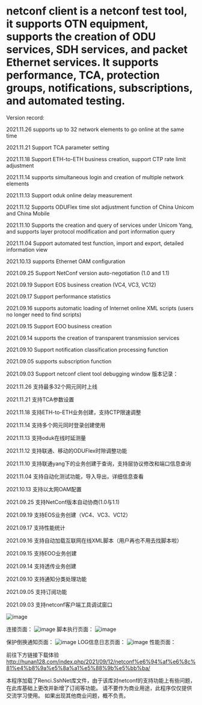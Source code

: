 # netconf client is a netconf test tool, it supports OTN equipment, supports the creation of ODU services, SDH services, and packet Ethernet services. It supports performance, TCA, protection groups, notifications, subscriptions, and automated testing.

Version record:

2021.11.26 supports up to 32 network elements to go online at the same time

2021.11.21 Support TCA parameter setting

2021.11.18 Support ETH-to-ETH business creation, support CTP rate limit adjustment

2021.11.14 supports simultaneous login and creation of multiple network elements

2021.11.13 Support oduk online delay measurement

2021.11.12 Supports ODUFlex time slot adjustment function of China Unicom and China Mobile

2021.11.10 Supports the creation and query of services under Unicom Yang, and supports layer protocol modification and port information query

2021.11.04 Support automated test function, import and export, detailed information view

2021.10.13 supports Ethernet OAM configuration

2021.09.25 Support NetConf version auto-negotiation (1.0 and 1.1)

2021.09.19 Support EOS business creation (VC4, VC3, VC12)

2021.09.17 Support performance statistics

2021.09.16 supports automatic loading of Internet online XML scripts (users no longer need to find scripts)

2021.09.15 Support EOO business creation

2021.09.14 supports the creation of transparent transmission services

2021.09.10 Support notification classification processing function

2021.09.05 supports subscription function

2021.09.03 Support netconf client tool debugging window
版本记录：

2021.11.26 支持最多32个网元同时上线

2021.11.21 支持TCA参数设置

2021.11.18 支持ETH-to-ETH业务创建，支持CTP限速调整

2021.11.14 支持多个网元同时登录创建使用

2021.11.13 支持oduk在线时延测量

2021.11.12 支持联通、移动的ODUFlex时隙调整功能

2021.11.10 支持联通yang下的业务创建于查询，支持层协议修改和端口信息查询

2021.11.04 支持自动化测试功能，导入导出，详细信息查看

2021.10.13 支持以太网OAM配置

2021.09.25 支持NetConf版本自动协商(1.0与1.1)

2021.09.19 支持EOS业务创建（VC4、VC3、VC12）

2021.09.17 支持性能统计

2021.09.16 支持自动加载互联网在线XML脚本（用户再也不用去找脚本啦）

2021.09.15 支持EOO业务创建

2021.09.14 支持透传业务创建

2021.09.10 支持通知分类处理功能

2021.09.05 支持订阅功能

2021.09.03 支持netconf客户端工具调试窗口

![image](https://user-images.githubusercontent.com/59459264/144022899-1b9dd707-963e-49de-8767-691ca49d9689.png)

连接页面：
![image](https://user-images.githubusercontent.com/59459264/134663857-d1178673-a923-4d78-9786-5728aa74d0fd.png)
脚本执行页面：
![image](https://user-images.githubusercontent.com/59459264/134770811-24f7a836-3d17-41c7-b4e2-344793088d14.png)

保护倒换通知页面：
![image](https://user-images.githubusercontent.com/59459264/134770450-328ea051-5add-467d-918a-a5199f48cec7.png)
LOG信息日志页面：
![image](https://user-images.githubusercontent.com/59459264/134770684-7a52fd53-e8b8-45fd-8aec-3ef793144346.png)
性能页面：

前往下方链接下载体验
http://hunan128.com/index.php/2021/09/12/netconf%e6%94%af%e6%8c%81%e4%b8%9a%e5%8a%a1%e5%88%9b%e5%bb%ba/

本程序加载了Renci.SshNet库文件，由于该库对netconf的支持功能上有些问题，在此库基础上更改并新增了订阅等功能。
请不要作为商业用途，此程序仅仅提供交流学习使用。
如果出现其他商业问题，概不负责。
